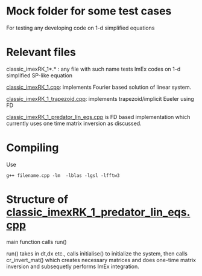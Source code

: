 # Mock folder for some test cases
For testing any developing code on 1-d simplified equations

# Relevant files
classic_imexRK_1*.* : any file with such name tests ImEx codes on 1-d simplified SP-like equation

[classic_imexRK_1.cpp](https://github.com/manu0x/scalar_fields/blob/main/mock/classic_imexRK_1.cpp): implements Fourier based solution of linear system.

[classic_imexRK_1_trapezoid.cpp](https://github.com/manu0x/scalar_fields/blob/main/mock/classic_imexRK_1_trapezoid.cpp): implements trapezoid/implicit Eueler using FD

[classic_imexRK_1_predator_lin_eqs.cpp](https://github.com/manu0x/scalar_fields/blob/main/mock/classic_imexRK_1_lin_eqs.cpp) is FD based implementation which currently uses one time matrix inversion as discussed.

# Compiling
Use 
```
g++ filename.cpp -lm  -lblas -lgsl -lfftw3
```

# Structure of [classic_imexRK_1_predator_lin_eqs.cpp](https://github.com/manu0x/scalar_fields/blob/main/mock/classic_imexRK_1_lin_eqs.cpp)
main function calls run()

run() takes in dt,dx etc., calls initialise() to initialize the system, then calls cr_invert_mat() which creates necessary matrices and does one-time matrix inversion and subsequetly performs ImEx integration.



